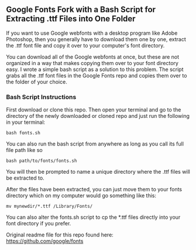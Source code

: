 ## Google Fonts Fork with a Bash Script for Extracting .ttf Files into One Folder

If you want to use Google webfonts with a desktop program like Adobe Photoshop, then you generally have to download them one by one, extract the .ttf font file and copy it over to your computer's font directory. 

You can download all of the Google webfonts at once, but these are not organized in a way that makes copying them over to your font directory easy. I wrote a simple bash script as a solution to this problem. The script grabs all the .ttf font files in the Google Fonts repo and copies them over to the folder of your choice. 

### Bash Script Instructions

First download or clone this repo. Then open your terminal and go to the directory of the newly downloaded or cloned repo and just run the following in your terminal:

```
bash fonts.sh
```

You can also run the bash script from anywhere as long as you call its full file path like so

```
bash path/to/fonts/fonts.sh
```

You will then be prompted to name a unique directory where the .ttf files will be extracted to. 

After the files have been extracted, you can just move them to your fonts directory which on my computer would go something like this:

```
mv mynewdir/*.ttf /Library/Fonts/
```

You can also alter the fonts.sh script to cp the *.ttf files directly into your font directory if you prefer.

Original readme file for this repo found here: https://github.com/google/fonts
